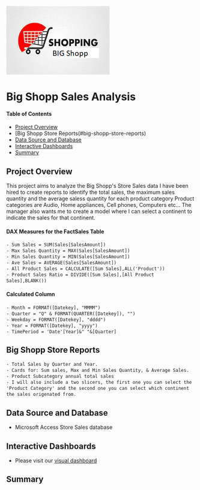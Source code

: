 ![header_pic](images/shop.png)

# Big Shopp Sales Analysis

#### Table of Contents  

* [Project Overview](#project-overview)
* [Big Shopp Store Reports(#big-shopp-store-reports)
* [Data Source and Database](#Data-Source-and-Database)
* [Interactive Dashboards](#Interactive-Dashboards)
* [Summary](#summary)

## Project Overview
This project aims to analyze the Big Shopp's Store Sales data  I have been hired to create reports to identify the total sales, the maximum sales quantity and the average saless quantity for each product category
Product categories are Audio, Home appliances, Cell phones, Computers etc... The manager also wants me to create a model where I can select a continent to indicate
the sales for that continent.

#### DAX Measures for the FactSales Table
	- Sum Sales = SUM(Sales[SalesAmount])
	- Max Sales Quantity = MAX(Sales[SalesAmount])
	- Min Sales Quantity = MIN(Sales[SalesAmount])
	- Ave Sales = AVERAGE(Sales[SalesAmount])
	- All Product Sales = CALCULATE([Sum Sales],ALL('Product'))
	- Product Sales Ratio = DIVIDE([Sum Sales],[All Product Sales],BLANK())

#### Calculated Column
	- Month = FORMAT([Datekey], "MMMM")
	- Quarter = "Q" & FORMAT(QUARTER([Datekey]), "")
	- Weekday = FORMAT([Datekey], "dddd")
	- Year = FORMAT([Datekey], "yyyy")
	- TimePeriod = 'Date'[Year]&" "&[Quarter]

## Big Shopp Store Reports
	- Total Sales by Quarter and Year.
	- Cards for: Sum sales, Max and Min Sales Quantity, & Average Sales.
	- Product Subcategory annual total sales
	- I will also include a two slicers, the first one you can select the 'Product Category' and the second one you can select which continent the sales origenated from.

## Data Source and Database
- Microsoft Access Store Sales database

## Interactive Dashboards
- Please visit our [visual dashboard](https://app.powerbi.com/groups/me/reports/f406054b-a18f-492f-8934-274662428865/ReportSection?noSignUpCheck=1&redirectedFromSignup=1&ScenarioId=signup)

## Summary
